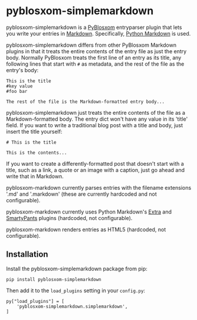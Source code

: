 # pyblosxom-simplemarkdown

pyblosxom-simplemarkdown is a [PyBlosxom](https://pyblosxom.github.io/)
entryparser plugin that lets you write your entries in
[Markdown](http://daringfireball.net/projects/markdown/). Specifically,
[Python Markdown](https://pythonhosted.org/Markdown/) is used.

pyblosxom-simplemarkdown differs from other PyBlosxom Markdown plugins in that
it treats the entire contents of the entry file as just the entry body.
Normally PyBlosxom treats the first line of an entry as its title, any
following lines that start with `#` as metadata, and the rest of the file as
the entry's body:

    This is the title
    #key value
    #foo bar

    The rest of the file is the Markdown-formatted entry body...

pyblosxom-simplemarkdown just treats the entire contents of the file as a
Markdown-formatted body. The entry dict won't have any value in its 'title'
field. If you want to write a traditional blog post with a title and body, just
insert the title yourself:

    # This is the title

    This is the contents...

If you want to create a differently-formatted post that doesn't start with a
title, such as a link, a quote or an image with a caption, just go ahead and
write that in Markdown.

pyblosxom-markdown currently parses entries with the filename extensions '.md'
and '.markdown' (these are currently hardcoded and not configurable).

pyblosxom-markdown currently uses Python Markdown's
[Extra](https://pythonhosted.org/Markdown/extensions/extra.html) and
[SmartyPants](https://pythonhosted.org/Markdown/extensions/smarty.html) plugins
(hardcoded, not configurable).

pyblosxom-markdown renders entries as HTML5 (hardcoded, not configurable).


## Installation

Install the pyblosxom-simplemarkdown package from pip:

    pip install pyblosxom-simplemarkdown

Then add it to the `load_plugins` setting in your `config.py`:

    py["load_plugins"] = [
        'pyblosxom-simplemarkdown.simplemarkdown',
    ]
